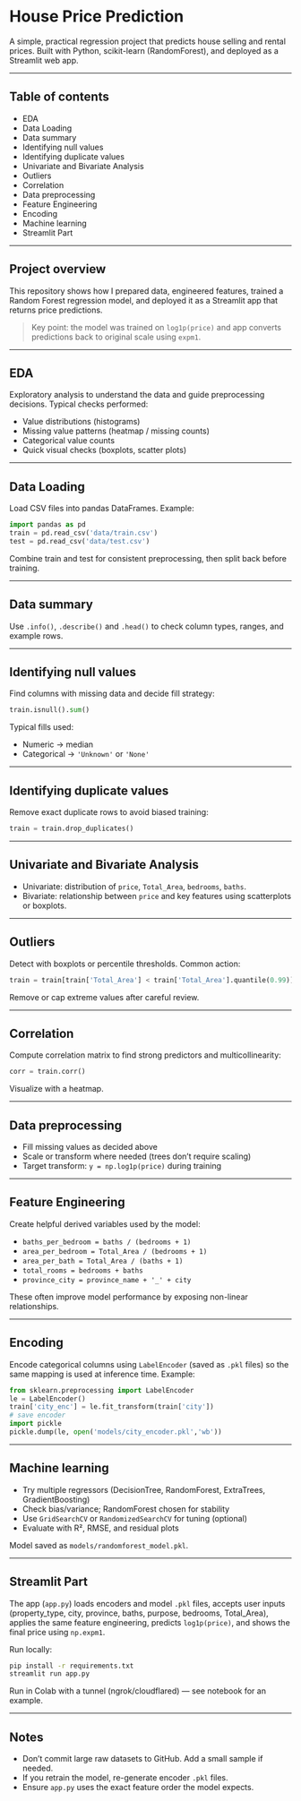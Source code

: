 # House Price Prediction

A simple, practical regression project that predicts house selling and rental prices. Built with Python, scikit-learn (RandomForest), and deployed as a Streamlit web app.

---

## Table of contents

* EDA
* Data Loading
* Data summary
* Identifying null values
* Identifying duplicate values
* Univariate and Bivariate Analysis
* Outliers
* Correlation
* Data preprocessing
* Feature Engineering
* Encoding
* Machine learning
* Streamlit Part

---

## Project overview

This repository shows how I prepared data, engineered features, trained a Random Forest regression model, and deployed it as a Streamlit app that returns price predictions.

> Key point: the model was trained on `log1p(price)` and app converts predictions back to original scale using `expm1`.

---

## EDA

Exploratory analysis to understand the data and guide preprocessing decisions. Typical checks performed:

* Value distributions (histograms)
* Missing value patterns (heatmap / missing counts)
* Categorical value counts
* Quick visual checks (boxplots, scatter plots)

---

## Data Loading

Load CSV files into pandas DataFrames. Example:

```python
import pandas as pd
train = pd.read_csv('data/train.csv')
test = pd.read_csv('data/test.csv')
```

Combine train and test for consistent preprocessing, then split back before training.

---

## Data summary

Use `.info()`, `.describe()` and `.head()` to check column types, ranges, and example rows.

---

## Identifying null values

Find columns with missing data and decide fill strategy:

```python
train.isnull().sum()
```

Typical fills used:

* Numeric → median
* Categorical → `'Unknown'` or `'None'`

---

## Identifying duplicate values

Remove exact duplicate rows to avoid biased training:

```python
train = train.drop_duplicates()
```

---

## Univariate and Bivariate Analysis

* Univariate: distribution of `price`, `Total_Area`, `bedrooms`, `baths`.
* Bivariate: relationship between `price` and key features using scatterplots or boxplots.

---

## Outliers

Detect with boxplots or percentile thresholds. Common action:

```python
train = train[train['Total_Area'] < train['Total_Area'].quantile(0.99)]
```

Remove or cap extreme values after careful review.

---

## Correlation

Compute correlation matrix to find strong predictors and multicollinearity:

```python
corr = train.corr()
```

Visualize with a heatmap.

---

## Data preprocessing

* Fill missing values as decided above
* Scale or transform where needed (trees don’t require scaling)
* Target transform: `y = np.log1p(price)` during training

---

## Feature Engineering

Create helpful derived variables used by the model:

* `baths_per_bedroom = baths / (bedrooms + 1)`
* `area_per_bedroom = Total_Area / (bedrooms + 1)`
* `area_per_bath = Total_Area / (baths + 1)`
* `total_rooms = bedrooms + baths`
* `province_city = province_name + '_' + city`

These often improve model performance by exposing non-linear relationships.

---

## Encoding

Encode categorical columns using `LabelEncoder` (saved as `.pkl` files) so the same mapping is used at inference time. Example:

```python
from sklearn.preprocessing import LabelEncoder
le = LabelEncoder()
train['city_enc'] = le.fit_transform(train['city'])
# save encoder
import pickle
pickle.dump(le, open('models/city_encoder.pkl','wb'))
```

---

## Machine learning

* Try multiple regressors (DecisionTree, RandomForest, ExtraTrees, GradientBoosting)
* Check bias/variance; RandomForest chosen for stability
* Use `GridSearchCV` or `RandomizedSearchCV` for tuning (optional)
* Evaluate with R², RMSE, and residual plots

Model saved as `models/randomforest_model.pkl`.

---

## Streamlit Part

The app (`app.py`) loads encoders and model `.pkl` files, accepts user inputs (property\_type, city, province, baths, purpose, bedrooms, Total\_Area), applies the same feature engineering, predicts `log1p(price)`, and shows the final price using `np.expm1`.

Run locally:

```bash
pip install -r requirements.txt
streamlit run app.py
```

Run in Colab with a tunnel (ngrok/cloudflared) — see notebook for an example.

---

## Notes

* Don’t commit large raw datasets to GitHub. Add a small sample if needed.
* If you retrain the model, re-generate encoder `.pkl` files.
* Ensure `app.py` uses the exact feature order the model expects.

